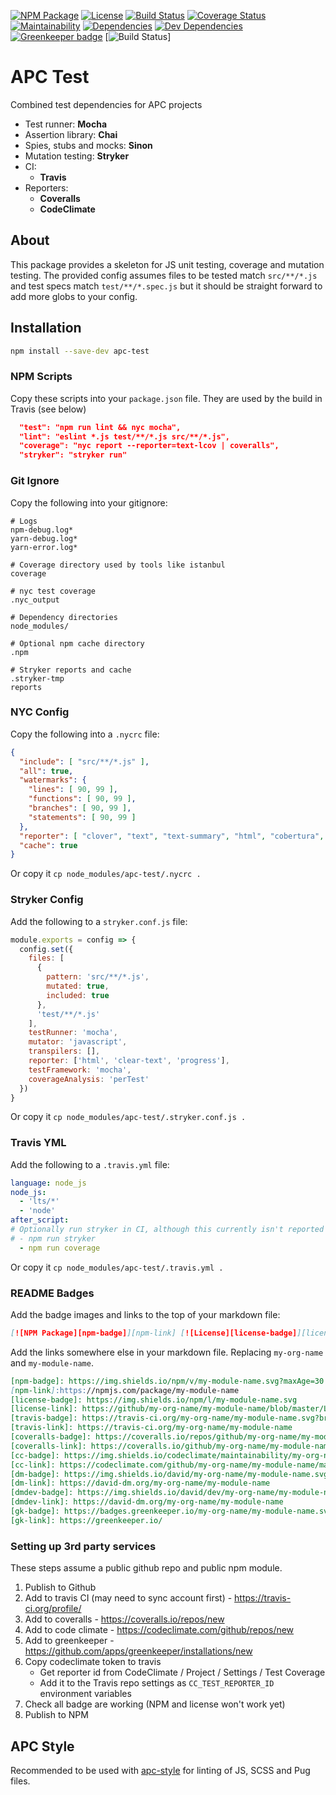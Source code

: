 [![NPM Package][npm-badge]][npm-link] [![License][license-badge]][license-link] [![Build Status][travis-badge]][travis-link] [![Coverage Status][coveralls-badge]][coveralls-link] [![Maintainability][cc-badge]][cc-link] [![Dependencies][dm-badge]][dm-link] [![Dev Dependencies][dmdev-badge]][dmdev-link] [![Greenkeeper badge][gk-badge]][gk-link]
[![Build Status](https://img.shields.io/jenkins/s/http/188.39.108.2:7669/job/APCOvernight/job/apc-test/job/master.svg?maxAge=30)]
# APC Test
Combined test dependencies for APC projects

- Test runner: **Mocha**
- Assertion library: **Chai**
- Spies, stubs and mocks: **Sinon**
- Mutation testing: **Stryker**
- CI:
  - **Travis**
- Reporters:
  - **Coveralls**
  - **CodeClimate**

## About

This package provides a skeleton for JS unit testing, coverage and mutation testing. The provided config assumes files to be tested match `src/**/*.js` and test specs match `test/**/*.spec.js` but it should be straight forward to add more globs to your config.

## Installation

```sh
npm install --save-dev apc-test
```

### NPM Scripts

Copy these scripts into your `package.json` file. They are used by the build in Travis (see below)

```json
  "test": "npm run lint && nyc mocha",
  "lint": "eslint *.js test/**/*.js src/**/*.js",
  "coverage": "nyc report --reporter=text-lcov | coveralls",
  "stryker": "stryker run"
```

### Git Ignore

Copy the following into your gitignore: 

```
# Logs
npm-debug.log*
yarn-debug.log*
yarn-error.log*

# Coverage directory used by tools like istanbul
coverage

# nyc test coverage
.nyc_output

# Dependency directories
node_modules/

# Optional npm cache directory
.npm

# Stryker reports and cache
.stryker-tmp
reports

```

### NYC Config

Copy the following into a `.nycrc` file:

```json
{
  "include": [ "src/**/*.js" ],
  "all": true,
  "watermarks": {
    "lines": [ 90, 99 ],
    "functions": [ 90, 99 ],
    "branches": [ 90, 99 ],
    "statements": [ 90, 99 ]
  },
  "reporter": [ "clover", "text", "text-summary", "html", "cobertura", "lcov" ],
  "cache": true
}
```

Or copy it `cp node_modules/apc-test/.nycrc .`

### Stryker Config

Add the following to a `stryker.conf.js` file:

```js
module.exports = config => {
  config.set({
    files: [
      {
        pattern: 'src/**/*.js',
        mutated: true,
        included: true
      },
      'test/**/*.js'
    ],
    testRunner: 'mocha',
    mutator: 'javascript',
    transpilers: [],
    reporter: ['html', 'clear-text', 'progress'],
    testFramework: 'mocha',
    coverageAnalysis: 'perTest'
  })
}
```

Or copy it `cp node_modules/apc-test/.stryker.conf.js .`

### Travis YML

Add the following to a `.travis.yml` file:

```yml
language: node_js
node_js:
  - 'lts/*'
  - 'node'
after_script:
# Optionally run stryker in CI, although this currently isn't reported
# - npm run stryker
  - npm run coverage
```

Or copy it `cp node_modules/apc-test/.travis.yml .`

### README Badges

Add the badge images and links to the top of your markdown file:

```markdown
[![NPM Package][npm-badge]][npm-link] [![License][license-badge]][license-link] [![Build Status][travis-badge]][travis-link] [![Coverage Status][coveralls-badge]][coveralls-link] [![Maintainability][cc-badge]][cc-link] [![Dependencies][dm-badge]][dm-link] [![Dev Dependencies][dmdev-badge]][dmdev-link] [![Greenkeeper badge][gk-badge]][gk-link]
```

Add the links somewhere else in your markdown file. Replacing `my-org-name` and `my-module-name`.

```markdown
[npm-badge]: https://img.shields.io/npm/v/my-module-name.svg?maxAge=30
[npm-link]:https://npmjs.com/package/my-module-name
[license-badge]: https://img.shields.io/npm/l/my-module-name.svg
[license-link]: https://github/my-org-name/my-module-name/blob/master/LICENSE
[travis-badge]: https://travis-ci.org/my-org-name/my-module-name.svg?branch=master
[travis-link]: https://travis-ci.org/my-org-name/my-module-name
[coveralls-badge]: https://coveralls.io/repos/github/my-org-name/my-module-name/badge.svg?branch=master
[coveralls-link]: https://coveralls.io/github/my-org-name/my-module-name?branch=master
[cc-badge]: https://img.shields.io/codeclimate/maintainability/my-org-name/my-module-name.svg
[cc-link]: https://codeclimate.com/github/my-org-name/my-module-name/maintainability
[dm-badge]: https://img.shields.io/david/my-org-name/my-module-name.svg
[dm-link]: https://david-dm.org/my-org-name/my-module-name
[dmdev-badge]: https://img.shields.io/david/dev/my-org-name/my-module-name.svg
[dmdev-link]: https://david-dm.org/my-org-name/my-module-name
[gk-badge]: https://badges.greenkeeper.io/my-org-name/my-module-name.svg
[gk-link]: https://greenkeeper.io/
```

### Setting up 3rd party services

These steps assume a public github repo and public npm module.

1. Publish to Github
2. Add to travis CI (may need to sync account first) - https://travis-ci.org/profile/
3. Add to coveralls - https://coveralls.io/repos/new
4. Add to code climate - https://codeclimate.com/github/repos/new
5. Add to greenkeeper - https://github.com/apps/greenkeeper/installations/new
6. Copy codeclimate token to travis
    - Get reporter id from CodeClimate / Project / Settings / Test Coverage
    - Add it to the Travis repo settings as `CC_TEST_REPORTER_ID` environment variables
7. Check all badge are working (NPM and license won't work yet)
8. Publish to NPM

## APC Style

Recommended to be used with [apc-style](https://www.npmjs.com/package/apc-style) for linting of JS, SCSS and Pug files.


[npm-badge]: https://img.shields.io/npm/v/apc-test.svg?maxAge=30
[npm-link]:https://npmjs.com/package/apc-test
[license-badge]: https://img.shields.io/npm/l/apc-test.svg
[license-link]: https://github/APCOvernight/apc-test/blob/master/LICENSE
[travis-badge]: https://travis-ci.org/APCOvernight/apc-test.svg?branch=master
[travis-link]: https://travis-ci.org/APCOvernight/apc-test
[coveralls-badge]: https://coveralls.io/repos/github/APCOvernight/apc-test/badge.svg?branch=master
[coveralls-link]: https://coveralls.io/github/APCOvernight/apc-test?branch=master
[cc-badge]: https://img.shields.io/codeclimate/maintainability/APCOvernight/apc-test.svg
[cc-link]: https://codeclimate.com/github/APCOvernight/apc-test/maintainability
[dm-badge]: https://img.shields.io/david/APCOvernight/apc-test.svg
[dm-link]: https://david-dm.org/APCOvernight/apc-test
[dmdev-badge]: https://img.shields.io/david/dev/APCOvernight/apc-test.svg
[dmdev-link]: https://david-dm.org/APCOvernight/apc-test
[gk-badge]: https://badges.greenkeeper.io/APCOvernight/apc-test.svg
[gk-link]: https://greenkeeper.io/
